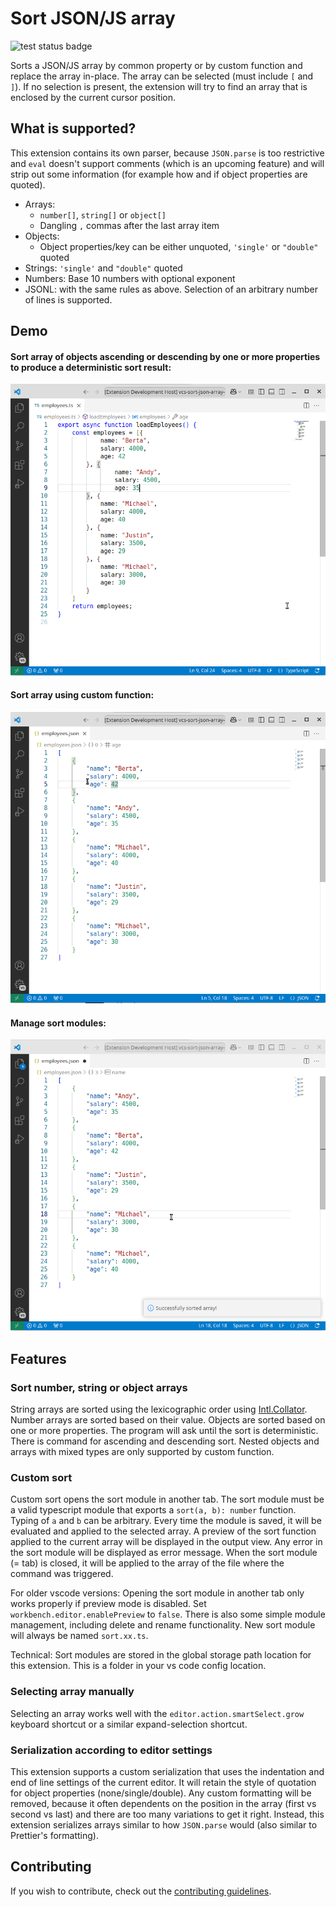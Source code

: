 # Sort JSON/JS array
![test status badge](https://github.com/fvclaus/vsc-sort-json-array/actions/workflows/ci.yml/badge.svg?branch=master)

Sorts a JSON/JS array by common property or by custom function and replace the array in-place. The array can be selected (must include `[` and `]`). If no selection is present, the extension will try to find an array that is enclosed by the current cursor position.

## What is supported?

This extension contains its own parser, because `JSON.parse` is too restrictive and `eval` doesn't support comments (which is an upcoming feature) and will strip out some information (for example how and if object properties are quoted).

- Arrays: 
  - `number[]`, `string[]` or `object[]`
  - Dangling `,` commas after the last array item
- Objects:
  - Object properties/key can be either unquoted, `'single'` or `"double"` quoted
- Strings: `'single'` and `"double"` quoted
- Numbers: Base 10 numbers with optional exponent
- JSONL: with the same rules as above. Selection of an arbitrary number of lines is supported.

## Demo

#### Sort array of objects ascending or descending by one or more properties to produce a deterministic sort result:  
![Sort by property](doc/sortOrderExample.gif)

#### Sort array using custom function:  
![Sort by custom function](doc/sortCustomExample.gif)

#### Manage sort modules:  
![Sort by custom function](doc/sortCustomModuleManagementExample.gif)


## Features
### Sort number, string or object arrays
String arrays are sorted using the lexicographic order using [Intl.Collator](https://developer.mozilla.org/en-US/docs/Web/JavaScript/Reference/Global_Objects/Intl/Collator/Collator). Number arrays are sorted based on their value. Objects are sorted based on one or more properties. The program will ask until the sort is deterministic. There is command for ascending and descending sort. Nested objects and arrays with mixed types are only supported by custom function. 

### Custom sort
Custom sort opens the sort module in another tab. The sort module must be a valid typescript module that exports a `sort(a, b): number` function. Typing of `a` and `b` can be arbitrary. Every time the module is saved, it will be evaluated and applied to the selected array. A preview of the sort function applied to the current array will be displayed in the output view. Any error in the sort module will be displayed as error message. When the sort module (= tab) is closed, it will be applied to the array of the file where the command was triggered. 

For older vscode versions: Opening the sort module in another tab only works properly if preview mode is disabled. Set `workbench.editor.enablePreview` to `false`. There is also some simple module management, including delete and rename functionality. New sort module will always be named `sort.xx.ts`.

Technical: Sort modules are stored in the global storage path location for this extension. This is a folder in your vs code config location.

### Selecting array manually
Selecting an array works well with the `editor.action.smartSelect.grow` keyboard shortcut or a similar expand-selection shortcut.


### Serialization according to editor settings
This extension supports a custom serialization that uses the indentation and end of line settings of the current editor. It will retain the style of quotation for object properties (none/single/double). Any custom formatting will be removed, because it often dependents on the position in the array (first vs second vs last) and there are too many variations to get it right. Instead, this extension serializes arrays similar to how `JSON.parse` would (also similar to Prettier's formatting).


## Contributing

If you wish to contribute, check out the [contributing guidelines](./CONTRIBUTING.md).
